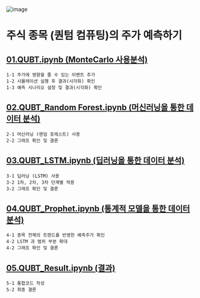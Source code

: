 ![image](https://github.com/user-attachments/assets/3f2ede55-bc02-4294-b070-fa314bb7f1d1)
# 주식 종목 (퀀텀 컴퓨팅)의 주가 예측하기

## [01.QUBT.ipynb (MonteCarlo 사용분석)](https://github.com/jihun-shim/My_Project/tree/main/Pesonal_project/other_project/QUBT)
```
1-1 주가에 영향을 줄 수 있는 이벤트 추가
1-2 시뮬레이션 실행 후 결과(시각화) 확인
1-3 예측 시나리오 설정 및 결과(시각화) 확인
```
## [02.QUBT_Random Forest.ipynb (머신러닝을 통한 데이터 분석)](https://github.com/jihun-shim/My_Project/blob/main/Pesonal_project/other_project/QUBT/02.QUBT_Random%20Forest.ipynb)
```
2-1 머신러닝 (랜덤 포레스트) 사용 
2-2 그래프 확인 및 결론
```
## [03.QUBT_LSTM.ipynb (딥러닝을 통한 데이터 분석)](https://github.com/jihun-shim/My_Project/blob/main/Pesonal_project/other_project/QUBT/03.QUBT_LSTM.ipynb)
```
3-1 딥러닝 (LSTM) 사용
3-2 1차, 2차, 3차 단계별 적용
3-2 그래프 확인 및 결론
```
## [04.QUBT_Prophet.ipynb (통계적 모델을 통한 데이터 분석)](https://github.com/jihun-shim/My_Project/blob/main/Pesonal_project/other_project/QUBT/04.QUBT_Prophet.ipynb)
```
4-1 종목 전체의 트렌드를 반영한 예측주가 확인
4-2 LSTM 과 범위 부분 확대
4-2 그래프 확인 및 결론
```
## [05.QUBT_Result.ipynb (결과)](https://github.com/jihun-shim/My_Project/blob/main/Pesonal_project/other_project/QUBT/05.QUBT_Result.ipynb)
```
5-1 통합코드 작성
5-2 최종 결론 
```
